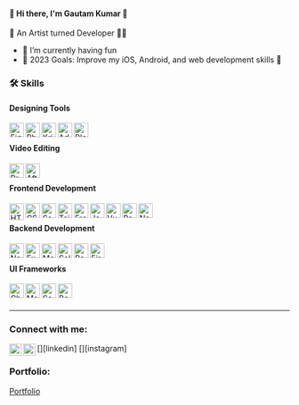 #### 👋 Hi there, I'm Gautam Kumar 👋

🎨 An Artist turned Developer 🧑‍🎨

- 🔭 I’m currently having fun
- 🌱 2023 Goals: Improve my iOS, Android, and web development skills 🥅

### 🛠 Skills

#### Designing Tools
<img align="left" alt="Figma" width="26px" src="https://upload.wikimedia.org/wikipedia/commons/3/33/Figma-logo.svg" />
<img align="left" alt="Photoshop" width="26px" src="https://cdn.worldvectorlogo.com/logos/photoshop-cc-4.svg" />
<img align="left" alt="Krita" width="26px" src="https://www.kindpng.com/picc/m/402-4027556_krita-logo-png-transparent-png.png" />
<img align="left" alt="Adobe XD" width="26px" src="https://cdn.worldvectorlogo.com/logos/adobe-xd.svg" />
<img align="left" alt="Blender" width="26px" src="https://cdn.worldvectorlogo.com/logos/blender-2.svg" />

<br/>

#### Video Editing
<img align="left" alt="Premiere Pro" width="26px" src="https://cdn.worldvectorlogo.com/logos/premiere-pro-cc.svg" />
<img align="left" alt="After Effects" width="26px" src="https://cdn.worldvectorlogo.com/logos/after-effects-cc.svg" />

<br/>

#### Frontend Development
<img align="left" alt="HTML5" width="26px" height="30px" src="https://cdn-icons-png.flaticon.com/512/174/174854.png" />
<img align="left" alt="CSS3" width="26px" src="https://upload.wikimedia.org/wikipedia/commons/thumb/d/d5/CSS3_logo_and_wordmark.svg/1200px-CSS3_logo_and_wordmark.svg.png" />
<img align="left" alt="Sass" width="26px" src="https://cdn.worldvectorlogo.com/logos/sass-1.svg" />
<img align="left" alt="Tailwind CSS" width="26px" src="https://bourhaouta.gallerycdn.vsassets.io/extensions/bourhaouta/tailwindshades/0.0.5/1592520164095/Microsoft.VisualStudio.Services.Icons.Default" />
<img align="left" alt="Framer Motion" width="26px" src="https://www.vectorlogo.zone/logos/framer/framer-icon.svg" />
<img align="left" alt="JavaScript" width="26px" src="https://upload.wikimedia.org/wikipedia/commons/6/6a/JavaScript-logo.png" />
<img align="left" alt="Vue.js" width="26px" src="https://cdn.worldvectorlogo.com/logos/vue-9.svg" />
<img align="left" alt="React.js" width="26px" src="https://cdn1.iconfinder.com/data/icons/programing-development-8/24/react_logo-512.png" />
<img align="left" alt="Next.js" width="26px" src="https://d2nir1j4sou8ez.cloudfront.net/wp-content/uploads/2021/12/nextjs-boilerplate-logo.png" />

<br/>

#### Backend Development
<img align="left" alt="Node.js" width="26px" src="https://upload.wikimedia.org/wikipedia/commons/thumb/d/d9/Node.js_logo.svg/590px-Node.js_logo.svg.png" />
<img align="left" alt="Express.js" width="26px" src="https://e7.pngegg.com/pngimages/247/558/png-clipart-node-js-javascript-express-js-npm-react-github-angle-text.png" />
<img align="left" alt="MongoDB" width="26px" src="https://www.pngall.com/wp-content/uploads/13/Mongodb-PNG-Picture.png" />
<img align="left" alt="Solidity" width="26px" src="https://www.svgrepo.com/show/374088/solidity.svg" />
<img align="left" alt="PostgreSQL" width="26px" src="https://www.postgresql.org/media/img/about/press/elephant.png" />
<img align="left" alt="Firebase" width="26px" src="https://firebase.google.com/downloads/brand-guidelines/PNG/logo-built_white.png" />

<br/>

#### UI Frameworks
<img align="left" alt="Chakra UI" width="26px" src="https://media.graphassets.com/91q3gAEGSh6HCrpnPgxS" />
<img align="left" alt="Material UI" width="26px" src="https://mui.com/static/logo.png" />
<img align="left" alt="Semantic UI" width="26px" src="https://react.semantic-ui.com/logo.png" />
<img align="left" alt="Bootstrap" width="26px" src="https://cdn.worldvectorlogo.com/logos/bootstrap-5-1.svg" />

<br />
<br />

-----

### Connect with me:

[<img align="left"  width="22px" src="https://cdn.jsdelivr.net/npm/simple-icons@v3/icons/linkedin.svg" />][linkedin]
[<img align="left"  width="22px" src="https://cdn.jsdelivr.net/npm/simple-icons@v3/icons/instagram.svg" />][instagram]

### Portfolio:

[Portfolio](https://gautam-kumar.netlify.app)
